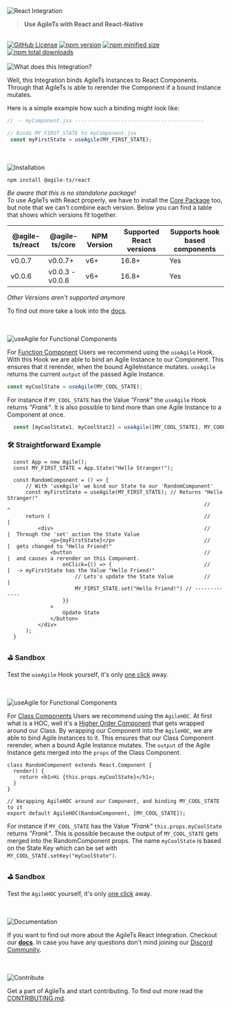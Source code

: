<img src="https://raw.githubusercontent.com/agile-ts/agile/master/packages/react/static/header_background.png" alt="React Integration">

> **Use AgileTs with React and React-Native**

 <br />

 <a href="https://github.com/agile-ts/agile">
  <img src="https://img.shields.io/github/license/agile-ts/agile.svg" alt="GitHub License"/></a>
<a href="https://npm.im/@agile-ts/react">
  <img src="https://img.shields.io/npm/v/@agile-ts/react.svg" alt="npm version"/></a>
<a href="https://npm.im/@agile-ts/react">
  <img src="https://img.shields.io/bundlephobia/min/@agile-ts/react.svg" alt="npm minified size"/></a>
<a href="https://npm.im/@agile-ts/react">
  <img src="https://img.shields.io/npm/dt/@agile-ts/react.svg" alt="npm total downloads"/></a>


<br />


<br />
<img src="https://raw.githubusercontent.com/agile-ts/agile/master/packages/react/static/what_does_this_integration_header.png" alt="What does this Integration?"/>

Well, this Integration binds AgileTs Instances to React Components.
Through that AgileTs is able to rerender the Component if a bound Instance mutates.

Here is a simple example how such a binding might look like:
```ts
// -- myComponent.jsx ------------------------------------------

// Binds MY_FIRST_STATE to myComponent.jsx
 const myFirstState = useAgile(MY_FIRST_STATE);
```


<br />


<br />
<img src="https://raw.githubusercontent.com/agile-ts/agile/master/packages/react/static/installation_header.png" alt="Installation"/>

```
npm install @agile-ts/react
```
_Be aware that this is no standalone package!_ <br />
To use AgileTs with React properly, we have to install the [Core Package](https://www.npmjs.com/package/@agile-ts/core) too,
but note that we can't combine each version. 
Below you can find a table that shows which versions fit together.

| @agile-ts/react | @agile-ts/core          | NPM Version              | Supported React versions | Supports hook based components    |
| --------------- | ----------------------- | ------------------------ | -------------------------|---------------------------------- |
| v0.0.7          | v0.0.7+                 | v6+                      | 16.8+                    | Yes                               |
| v0.0.6          | v0.0.3 - v0.0.6         | v6+                      | 16.8+                    | Yes                               | 
_Other Versions aren't supported anymore_

To find out more take a look into the [docs](https://www.agile-ts.org/docs).


<br />


<br />
<img src="https://raw.githubusercontent.com/agile-ts/agile/master/packages/react/static/useAgile_header.png" alt="useAgile for Functional Components"/>


For [Function Component](https://reactjs.org/docs/components-and-props.html) Users we recommend using the `useAgile` Hook.
With this Hook we are able to bind an Agile Instance to our Component.
This ensures that it rerender, when the bound AgileInstance mutates.
`useAgile` returns the current `output` of the passed Agile Instance.
```ts
const myCoolState = useAgile(MY_COOL_STATE); 
```
For instance if `MY_COOL_STATE` has the Value _"Frank"_ the `useAgile` Hook returns _"Frank"_.
It is also possible to bind more than one Agile Instance to a Component at once.
```ts
  const [myCoolState1, myCoolStat2] = useAgile([MY_COOL_STATE1, MY_COOL_STATE2]);
```

### 🛠 Straightforward Example

```tsx
  const App = new Agile();
  const MY_FIRST_STATE = App.State("Hello Stranger!");
  
  const RandomComponent = () => {
      // With 'useAgile' we bind our State to our 'RandomComponent'
      const myFirstState = useAgile(MY_FIRST_STATE); // Returns "Hello Stranger!"
                                                                //       ^
      return (                                                  //       |
          <div>                                                 //       |  Through the 'set' action the State Value 
              <p>{myFirstState}</p>                             //       |  gets changed to "Hello Friend!" 
              <button                                           //       |  and causes a rerender on this Component.
                  onClick={() => {                              //       |  -> myFirstState has the Value "Hello Friend!"
                      // Lets's update the State Value          //       |
                      MY_FIRST_STATE.set("Hello Friend!") // -------------
                  }}
              >
                  Update State
              </button>
          </div>
      );
  }
```

### ⛳️ Sandbox
Test the `useAgile` Hook yourself, it's only [one click](https://codesandbox.io/s/agilets-first-state-f12cz) away.


<br />


<br />
<img src="https://raw.githubusercontent.com/agile-ts/agile/master/packages/react/static/agileHOC_header.png" alt="useAgile for Functional Components"/>

For [Class Components](https://reactjs.org/docs/components-and-props.html) Users we recommend using the `AgileHOC`.
At first what is a HOC, well it's a [Higher Order Component](https://reactjs.org/docs/higher-order-components.html)
that gets wrapped around our Class. 
By wrapping our Component into the `AgileHOC`, we are able to bind Agile Instances to it.
This ensures that our Class Component rerender, when a bound Agile Instance mutates. 
The `output` of the Agile Instance gets merged into the `props` of the Class Component.
```tsx
class RandomComponent extends React.Component {
  render() {
    return <h1>Hi {this.props.myCoolState}</h1>;
  }
}

// Warapping AgileHOC around our Component, and binding MY_COOL_STATE to it
export default AgileHOC(RandomComponent, [MY_COOL_STATE]);
```
For instance if `MY_COOL_STATE` has the Value _"Frank"_ `this.props.myCoolState` returns _"Frank"_.
This is possible because the output of `MY_COOL_STATE` gets merged into the RandomComponent props.
The name `myCoolState` is based on the State Key which can be set with `MY_COOL_STATE.setKey("myCoolState")`.

### ⛳️ Sandbox
Test the `AgileHOC` yourself, it's only [one click](https://codesandbox.io/s/agilehoc-example-1qdew) away.


<br />


<br />
<img src="https://raw.githubusercontent.com/agile-ts/agile/master/packages/react/static/documentation_header.png" alt="Documentation"/>

If you want to find out more about the AgileTs React Integration.
Checkout our **[docs](https://agile-ts.org/docs/react)**.
In case you have any questions don't mind joining our [Discord Community](https://discord.gg/FTqeMNCxw7).


<br />


<br />
<img src="https://raw.githubusercontent.com/agile-ts/agile/master/packages/react/static/contribute_header.png" alt="Contribute"/>

Get a part of AgileTs and start contributing. To find out more read the [CONTRIBUTING.md](https://github.com/agile-ts/agile/blob/master/CONTRIBUTING.md).

